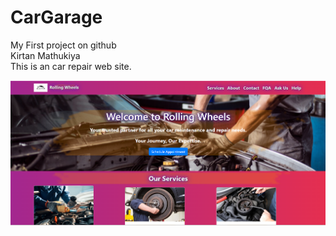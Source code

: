 # CarGarage
My First project on github
<br> 
Kirtan Mathukiya
<br>
This is an car repair web site.

[![Site preview](./preview.png)](https://kirtanmathukiya.github.io/CarGaragre/?#)
